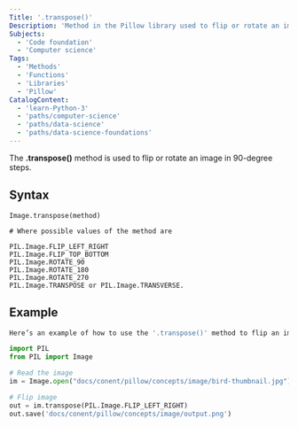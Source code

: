 ```yaml
---
Title: '.transpose()'
Description: 'Method in the Pillow library used to flip or rotate an image.'
Subjects:
  - 'Code foundation'
  - 'Computer science'
Tags:
  - 'Methods'
  - 'Functions'
  - 'Libraries'
  - 'Pillow'
CatalogContent:
  - 'learn-Python-3'
  - 'paths/computer-science'
  - 'paths/data-science'
  - 'paths/data-science-foundations'
---
```


The **.transpose()** method is used to flip or rotate an image in 90-degree steps.

## Syntax

```pseudo
Image.transpose(method)

# Where possible values of the method are

PIL.Image.FLIP_LEFT_RIGHT
PIL.Image.FLIP_TOP_BOTTOM
PIL.Image.ROTATE_90
PIL.Image.ROTATE_180
PIL.Image.ROTATE_270
PIL.Image.TRANSPOSE or PIL.Image.TRANSVERSE.
```

## Example

```python
Here’s an example of how to use the '.transpose()' method to flip an image:

import PIL
from PIL import Image

# Read the image
im = Image.open("docs/conent/pillow/concepts/image/bird-thumbnail.jpg")

# Flip image
out = im.transpose(PIL.Image.FLIP_LEFT_RIGHT)
out.save('docs/conent/pillow/concepts/image/output.png')
```
